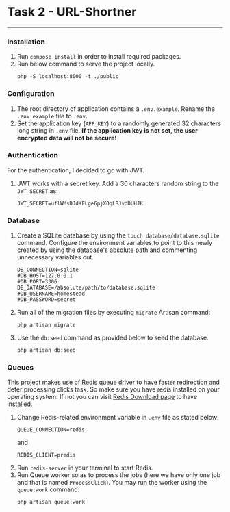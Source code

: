# Task 2 - URL-Shortner
-----

### Installation

1. Run `compose install` in order to install required packages.
2. Run below command to serve the project locally.
    ```
   php -S localhost:8000 -t ./public
   ```

### Configuration

1. The root directory of application contains a `.env.example`. Rename the `.env.example` file to `.env`.
2. Set the application key (`APP_KEY`) to a randomly generated 32 characters long string in `.env` file. 
**If the application key is not set, the user encrypted data will not be secure!**  


### Authentication

For the authentication, I decided to go with JWT.

1. JWT works with a secret key. Add a 30 characters random string to the `JWT_SECRET` as:
    ```
   JWT_SECRET=uflWMsDJdKFLge6pjX0qLBJvdDUHJK
   ```

### Database

1. Create a SQLite database by using the `touch database/database.sqlite` command. Configure the environment
 variables to point to this newly created by using the database's absolute path and commenting unnecessary 
 variables out.
    ```
   DB_CONNECTION=sqlite
   #DB_HOST=127.0.0.1
   #DB_PORT=3306
   DB_DATABASE=/absolute/path/to/database.sqlite
   #DB_USERNAME=homestead
   #DB_PASSWORD=secret
   ```

2. Run all of the migration files by executing `migrate` Artisan command:
    ```
   php artisan migrate
   ```
3. Use the `db:seed` command as provided below to seed the database.
    ```
   php artisan db:seed
   ``` 


### Queues

This project makes use of Redis queue driver to have faster redirection and defer processing clicks task. So
make sure you have redis installed on your operating system. If not you can visit 
[Redis Download page](https://redis.io/download) to have installed.

1. Change Redis-related environment variable in `.env` file as stated below:
    ```
   QUEUE_CONNECTION=redis
   ```
   and 
    ```
   REDIS_CLIENT=predis
   ```
2. Run `redis-server` in your terminal to start Redis.
3. Run Queue worker so as to process the jobs (here we have only one job and that is named `ProcessClick`). 
 You may run the worker using the `queue:work` command:
    ```
   php artisan queue:work
   ```
